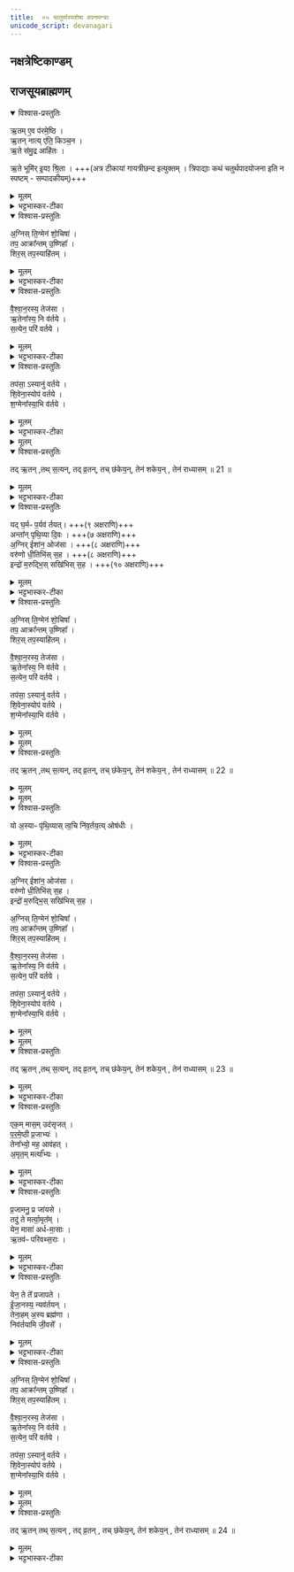 ```yaml
---
title:  ०५ चातुर्मास्यशेषा वपनमन्त्राः
unicode_script: devanagari
---
```

## नक्षत्रेष्टिकाण्डम्‌

## राजसूयब्राह्मणम्
<details open><summary>विश्वास-प्रस्तुतिः</summary>

ऋ॒तम् ए॒व प॑रमे॒ष्ठि ।  
ऋ॒तन् नात्य् ए॑ति॒ किञ्च॒न ।  
ऋ॒ते स॑मु॒द्र आहि॑तः ।  

ऋ॒ते भूमि॑र् इ॒यꣵ श्रि॒ता ।   +++(अत्र टीकायां गायत्रीछन्द इत्युक्तम् । त्रिपाद्याः कथं चतुर्थपादयोजना इति न स्पष्टम् - सम्पादकीयम्)+++
</details>

<details><summary>मूलम्</summary>

ऋ॒तम् ए॒व प॑रमे॒ष्ठि ।  
ऋ॒तन् नात्य् ए॑ति॒ किञ्च॒न ।  
ऋ॒ते स॑मु॒द्र आहि॑तः ।  

ऋ॒ते भूमि॑र् इ॒यꣵ श्रि॒ता ।   +++(अत्र टीकायां गायत्रीछन्द इत्युक्तम् । त्रिपाद्याः कथं चतुर्थपादयोजना इति न स्पष्टम् - सम्पादकीयम्)+++
</details>

<details><summary>भट्टभास्कर-टीका</summary>

1 ऋतमित्यादि ॥ गायत्र्यः । ऋतं यज्ञः तत् एव परमेष्ठि परमे महिम्नि तिष्ठति । यद्वा - तदेव प्रजापतिः । ऋतं नात्येति नातिक्रामति किंचन किञ्चिदपि ऋतं एव सर्वं भूतम् । समुद्रोपि ऋते आहितः अवस्थितः । इयं च भूमिः ऋते स्थिता सर्वोत्पादकत्वाद्यज्ञस्य ॥
</details>

<details open><summary>विश्वास-प्रस्तुतिः</summary>

अ॒ग्निस् ति॒ग्मेन॑ शो॒चिषा॑ ।   
तप॒ आक्रा᳚न्तम् उ॒ष्णिहा᳚ ।   
शिर॒स् तप॒स्याहि॑तम् ।
</details>

<details><summary>मूलम्</summary>

अ॒ग्निस् ति॒ग्मेन॑ शो॒चिषा॑ ।   
तप॒ आक्रा᳚न्तम् उ॒ष्णिहा᳚ ।   
शिर॒स् तप॒स्याहि॑तम् ।
</details>

<details><summary>भट्टभास्कर-टीका</summary>

2 अग्निरिति ॥ अयं अग्निः तिग्मेन निशितेन शोचिषा तेजसा इत्थंभूतः । अङ्गनादिमान् आयसे निशितः क्षुर उच्यते । किञ्च - तपः तप्ताङ्गोऽयःक्षुरः उष्णिहा त्रिपदया त्रेण्या शलल्या आक्रान्तं अधिष्ठितः । किञ्च - अस्मिन् तपसि क्षुरे अस्य यजमानस्य शिर आहितं तदधीनत्वात् शिरस्संस्कारस्य ॥
</details>

<details open><summary>विश्वास-प्रस्तुतिः</summary>

वै॒श्वा॒न॒रस्य॒ तेज॑सा ।  
ऋ॒तेना᳚स्य॒ नि व॑र्तये ।  
स॒त्येन॒ परि॑ वर्तये  ।  
</details>

<details><summary>मूलम्</summary>

वै॒श्वा॒न॒रस्य॒ तेज॑सा ।  
ऋ॒तेना᳚स्य॒ नि व॑र्तये ।  
स॒त्येन॒ परि॑ वर्तये  ।  
</details>

<details><summary>भट्टभास्कर-टीका</summary>

3 वैश्वानरस्येति ॥ वैश्वानरस्य विश्वेषां नराणां सम्बधिनोऽग्नेः तेजसा तेजःपरिणामेन त्रेण्या ऋतेन सत्येन सेचनादिना अस्य केशान् निवर्तये आवप्तव्येभ्यः पृथक्करोमि ।
सत्येन स्वकार्याव्यभिचारिणा अनेन क्षुरेण केशान् परिवर्तये परिवापयामि । परिवापणं मद्राकरणम् । यथा 'मद्रात् परिवापणे'इति ॥
</details>

<details open><summary>विश्वास-प्रस्तुतिः</summary>

तप॑सा॒ ऽस्यानु॑ वर्तये ।   
शि॒वेना॒स्योप॑ वर्तये ।   
श॒ग्मेना᳚स्या॒भि व॑र्तये ।
</details>

<details><summary>मूलम्</summary>

तप॑सा॒ ऽस्यानु॑ वर्तये ।   
शि॒वेना॒स्योप॑ वर्तये ।   
श॒ग्मेना᳚स्या॒भि व॑र्तये ।
</details>

<details><summary>भट्टभास्कर-टीका</summary>

4 अस्य क्षुरस्य तपसा तापकार्योग नैशित्येन अनुवर्तये अनुधावामि अनुरूपं वपामि ।   
अस्य क्षुरस्य शिवेन सुखहेतुना रूपेण उपवर्तये उप्तानुप्तसमीकरणाय उप्तसमीपे वर्तयामि ।  
अस्य क्षुरस्य शग्मेन शक्तिविशेषेण अभिवर्तये उपरि वर्तये । अभिरूपत्वाय वा श्लक्ष्णीकरोमि उप्तकेशं प्रदेशम् ॥
</details>


<details><summary>मूलम्</summary>

तदृ॒तन्तथ्स॒त्यम् ।  
तद्व्र॒तन्तच्छ॑केयम् ।  
तेन॑ शकेय॒न्तेन॑ राध्यासम् ॥ 21 ॥   
</details>

<details open><summary>विश्वास-प्रस्तुतिः</summary>

तद् ऋ॒तन् ,तथ् स॒त्यन्, तद् व्र॒तन्, तच् छ॑केय॒न्,  तेन॑ शकेय॒न् , तेन॑ राध्यासम् ॥ 21 ॥
</details>

<details><summary>मूलम्</summary>

तद् ऋ॒तन् ,तथ् स॒त्यन्, तद् व्र॒तन्, तच् छ॑केय॒न्,  तेन॑ शकेय॒न् , तेन॑ राध्यासम् ॥ 21 ॥
</details>

<details><summary>भट्टभास्कर-टीका</summary>

5 निवर्त्यमाने यजमानो जपति - तदृतमित्यादि ॥ यजुः । यदेतत् क्रियते निवर्तनं तत् एतत् ऋतं यज्ञः । तत् एतत् सत्यं अमोघम् ।   
तत् एतत् व्रतं नातः परं व्रतमस्ति ।   
तादृशं तत् कर्म शकेयं निर्वोढुं समर्थो भूयासम् ।   
तेन अनेन शकेयं अभिमतं फलं साधयितुं समर्थो भूयासं तेन चानेन राध्यासं बुद्धिमान् भूयासम् । शकेराशिषि लिङि 'लिङ्याशिष्यङ्'॥
</details>

<details open><summary>विश्वास-प्रस्तुतिः</summary>

यद् घ॒र्मᳶ प॒र्यव॑ र्तयत्।   +++(९ अक्षराणि)+++   
अन्ता᳚न् पृथि॒व्या दि॒वः ।  +++(७ अक्षराणि)+++  
अ॒ग्निर् ईशा॑न॒ ओज॑सा ।  +++(८ अक्षराणि)+++  
वरु॑णो धी॒तिभि॑स् स॒ह ।  +++(८ अक्षराणि)+++  
इन्द्रो॑ म॒रुद्भि॒स् सखि॑भिस् स॒ह । +++(१० अक्षराणि)+++  
</details>

<details><summary>मूलम्</summary>

यद् घ॒र्मᳶ प॒र्यव॑ र्तयत्।   +++(९ अक्षराणि)+++   
अन्ता᳚न् पृथि॒व्या दि॒वः ।  +++(७ अक्षराणि)+++  
अ॒ग्निर् ईशा॑न॒ ओज॑सा ।  +++(८ अक्षराणि)+++  
वरु॑णो धी॒तिभि॑स् स॒ह ।  +++(८ अक्षराणि)+++  
इन्द्रो॑ म॒रुद्भि॒स् सखि॑भिस् स॒ह । +++(१० अक्षराणि)+++  
</details>

<details><summary>भट्टभास्कर-टीका</summary>

6 वरुणप्रघासेषु पूर्ववत् निवर्तनं, सर्वं वापयेत्, मन्त्रादिर्विक्रियते - यत्घर्म इति ॥ त्रिष्टुप् 'चतुर्भिरष्टाक्षरैर्द्वादशाक्षरेण चैकेन त्रिष्टुप्'इति । पङ्क्तिर्वा । घर्मः आदित्यः यत् यस्मात् पर्यवर्तयत् रश्मिभिर्निर्जलानकरोत् मुण्डीकृतवानिव ।
पृथिव्या अन्तान् अवयवान् दिवश्चान्तान् पर्यवर्तयदित्येव ।
अग्निरीशानः समर्थः ओजसा तयोरन्तान् पर्यवर्तयत् । वरुणश्च धीतिभिः उदकव्यापारैः सह तयोरन्तान् पर्यवर्तयत् ।
इन्द्रश्च मरुद्भिः सखिभिः समानख्यानैः सह तयोरन्तान् पर्यवर्तयत् यस्मादेवं तेऽप्यकुनर्वन् तस्मादहमपि अग्निस्तिग्मेनेति । समानं पूर्वेण ॥
</details>

<details open><summary>विश्वास-प्रस्तुतिः</summary>

अ॒ग्निस् ति॒ग्मेन॑ शो॒चिषा᳚ ।   
तप॒ आक्रा᳚न्तम् उ॒ष्णिहा᳚ ।  
शिर॒स् तप॒स्याहि॑तम् ।


वै॒श्वा॒न॒रस्य॒ तेज॑सा  ।   
ऋ॒तेना᳚स्य॒ नि व॑र्तये ।  
स॒त्येन॒ परि॑ वर्तये ।  

तप॑सा॒ ऽस्यानु॑ वर्तये ।   
शि॒वेना॒स्योप॑ वर्तये ।   
श॒ग्मेना᳚स्या॒भि व॑र्तये ।
</details>

<details><summary>मूलम्</summary>

अ॒ग्निस् ति॒ग्मेन॑ शो॒चिषा᳚ ।   
तप॒ आक्रा᳚न्तम् उ॒ष्णिहा᳚ ।  
शिर॒स् तप॒स्याहि॑तम् ।


वै॒श्वा॒न॒रस्य॒ तेज॑सा  ।   
ऋ॒तेना᳚स्य॒ नि व॑र्तये ।  
स॒त्येन॒ परि॑ वर्तये ।  

तप॑सा॒ ऽस्यानु॑ वर्तये ।   
शि॒वेना॒स्योप॑ वर्तये ।   
श॒ग्मेना᳚स्या॒भि व॑र्तये ।
</details>


<details><summary>मूलम्</summary>

तदृ॒तन्तथ्स॒त्यम् ।
तद्व्र॒तन्तच्छ॑केयम् ।
तेन॑ शकेय॒न्तेन॑ राध्यासम् ॥ 22 ॥
</details>

<details open><summary>विश्वास-प्रस्तुतिः</summary>

तद् ऋ॒तन् ,तथ् स॒त्यन्, तद् व्र॒तन्, तच् छ॑केय॒न्,  तेन॑ शकेय॒न् , तेन॑ राध्यासम् ॥  22 ॥
</details>

<details><summary>मूलम्</summary>

तद् ऋ॒तन् ,तथ् स॒त्यन्, तद् व्र॒तन्, तच् छ॑केय॒न्,  तेन॑ शकेय॒न् , तेन॑ राध्यासम् ॥  22 ॥
</details>


<details><summary>मूलम्</summary>

यो अ॒स्याᳶ पृ॑थि॒व्यास्त्व॒चि ।
नि॒व॒र्तय॒त्योष॑धीः ।
</details>

<details open><summary>विश्वास-प्रस्तुतिः</summary>

यो अ॒स्याᳶ पृ॑थि॒व्यास् त्व॒चि नि॑व॒र्तय॒त्य् ओष॑धीः ।
</details>

<details><summary>मूलम्</summary>

यो अ॒स्याᳶ पृ॑थि॒व्यास् त्व॒चि नि॑व॒र्तय॒त्य् ओष॑धीः ।
</details>

<details><summary>भट्टभास्कर-टीका</summary>

7 अथ साकमेधेषु पूर्ववन्निवर्तनादीनि । मन्त्रादिस्तु विक्रियते यो अस्या इति । पङ्क्तिः ॥ यो अस्याः पृथिव्याः त्वचि उपरि प्ररूढामौषधिं (ढा ओषधीः) निवर्तयति दाहेन परिवापयति वा ।
</details>

<details open><summary>विश्वास-प्रस्तुतिः</summary>

अ॒ग्निर् ईशा॑न॒ ओज॑सा ।   
वरु॑णो धी॒तिभि॑स् स॒ह ।   
इन्द्रो॑ म॒रुद्भि॒स् सखि॑भिस् स॒ह ।  

अ॒ग्निस् ति॒ग्मेन॑ शो॒चिषा᳚ ।  
तप॒ आक्रा᳚न्तम् उ॒ष्णिहा᳚ ।  
शिर॒स् तप॒स्याहि॑तम् ।

वै॒श्वा॒न॒रस्य॒ तेज॑सा  ।   
ऋ॒तेना᳚स्य॒ नि व॑र्तये ।  
स॒त्येन॒ परि॑ वर्तये ।  

तप॑सा॒ ऽस्यानु॑ वर्तये ।   
शि॒वेना॒स्योप॑ वर्तये ।   
श॒ग्मेना᳚स्या॒भि व॑र्तये ।
</details>

<details><summary>मूलम्</summary>

अ॒ग्निर् ईशा॑न॒ ओज॑सा ।   
वरु॑णो धी॒तिभि॑स् स॒ह ।   
इन्द्रो॑ म॒रुद्भि॒स् सखि॑भिस् स॒ह ।  

अ॒ग्निस् ति॒ग्मेन॑ शो॒चिषा᳚ ।  
तप॒ आक्रा᳚न्तम् उ॒ष्णिहा᳚ ।  
शिर॒स् तप॒स्याहि॑तम् ।

वै॒श्वा॒न॒रस्य॒ तेज॑सा  ।   
ऋ॒तेना᳚स्य॒ नि व॑र्तये ।  
स॒त्येन॒ परि॑ वर्तये ।  

तप॑सा॒ ऽस्यानु॑ वर्तये ।   
शि॒वेना॒स्योप॑ वर्तये ।   
श॒ग्मेना᳚स्या॒भि व॑र्तये ।
</details>


<details><summary>मूलम्</summary>

तदृ॒तन्तथ्स॒त्यम् ।
तद्व्र॒तन्तच्छ॑केयम् ।
तेन॑ शकेय॒न्तेन॑ राध्यासम् ॥ 23 ॥  
</details>

<details open><summary>विश्वास-प्रस्तुतिः</summary>

तद् ऋ॒तन् ,तथ् स॒त्यन्, तद् व्र॒तन्, तच् छ॑केय॒न्,  तेन॑ शकेय॒न् , तेन॑ राध्यासम् ॥ 23 ॥  
</details>

<details><summary>मूलम्</summary>

तद् ऋ॒तन् ,तथ् स॒त्यन्, तद् व्र॒तन्, तच् छ॑केय॒न्,  तेन॑ शकेय॒न् , तेन॑ राध्यासम् ॥ 23 ॥  
</details>

<details><summary>भट्टभास्कर-टीका</summary>

अग्निरीशान इत्यादि ॥ समानम् ॥
</details>

<details open><summary>विश्वास-प्रस्तुतिः</summary>

एक॒म् मास॒म् उद॑सृजत् ।  
प॒र॒मे॒ष्ठी प्र॒जाभ्यः॑ ।  
तेना᳚भ्यो॒ मह॒ आव॑हत् ।  
अ॒मृत॒म् मर्त्या᳚भ्यः ।
</details>

<details><summary>मूलम्</summary>

एक॒म् मास॒म् उद॑सृजत् ।  
प॒र॒मे॒ष्ठी प्र॒जाभ्यः॑ ।  
तेना᳚भ्यो॒ मह॒ आव॑हत् ।  
अ॒मृत॒म् मर्त्या᳚भ्यः ।
</details>

<details><summary>भट्टभास्कर-टीका</summary>

8 अथ शुनासीरिये निवर्तनादि पूर्ववत् । मन्त्रादिविकारस्तु - एकं मासमिति । तिस्रोऽनुष्टुभः ॥ अष्टपदाष्टिर्वा द्वितीया । एकं मासं कालांशं परमेष्ठी प्रजाभ्यः उदसृजत् उत्सृष्टमकरोत् पुत्रादिसाधारणत्वात् । यमुदसृजत् तेन कालेन आभ्यः मर्त्याभ्यो मरणशीलाभ्यः महो महत् महनीयं वा अमृतं अमृतत्वं आवहत् ।
</details>

<details open><summary>विश्वास-प्रस्तुतिः</summary>

प्र॒जामनु॒ प्र जा॑यसे ।  
तदु॑ ते मर्त्या॒मृत᳚म् ।   
येन॒ मासा॑ अर्ध-मा॒साः ।  
ऋ॒तव॑ᳶ परिवथ्स॒राः ।
</details>

<details><summary>मूलम्</summary>

प्र॒जामनु॒ प्र जा॑यसे ।  
तदु॑ ते मर्त्या॒मृत᳚म् ।   
येन॒ मासा॑ अर्ध-मा॒साः ।  
ऋ॒तव॑ᳶ परिवथ्स॒राः ।
</details>

<details><summary>भट्टभास्कर-टीका</summary>

किं पुनस्तदित्याह - प्रजामनु प्रजया सह प्रजायसे । तृतीयार्थेऽनोः कर्मप्रवचनीयत्वम् । हे मर्त्य! यजमान! मरणधर्मन् । ते तव तदु तदेव अमृतं अमृतत्वम् । न हि म्रियसे पुत्रपौत्रनप्त्रादिभावेन त्वमेवावतिष्ठसे । तस्मात्तं कालमेव प्रजाभ्य उदसृजत् उत्सृज्य चामृतत्वमावहद्येन परमेष्ठी ।   
</details>

<details open><summary>विश्वास-प्रस्तुतिः</summary>

येन॒ ते ते᳚ प्रजापते ।  
ई॒जा॒नस्य॒ न्यव॑र्तयन् ।  
तेना॒हम्  अ॒स्य ब्रह्म॑णा ।   
निव॑र्तयामि जी॒वसे᳚ ।  
</details>

<details><summary>मूलम्</summary>

येन॒ ते ते᳚ प्रजापते ।  
ई॒जा॒नस्य॒ न्यव॑र्तयन् ।  
तेना॒हम्  अ॒स्य ब्रह्म॑णा ।   
निव॑र्तयामि जी॒वसे᳚ ।  
</details>

<details><summary>भट्टभास्कर-टीका</summary>

अथ हे प्रजापते! तासां प्रजानां तादृशामृतत्वभाजां पते! ते च मासादयो येन ते तव ईजानस्य इष्टवतो न्यवर्तयन् तेन तादृशेन प्रशस्तेन ब्रह्मणा मन्त्रेण कर्मणा वा अस्य यजमानस्य निवर्तयामि जीवसे जीवयितुं यथोक्तामृतत्वलक्षणं प्राजापत्यमप्यायुरस्य यथा स्यादिति अयुष्यमिदं कर्म करोमि -
</details>

<details open><summary>विश्वास-प्रस्तुतिः</summary>

अ॒ग्निस् ति॒ग्मेन॑ शो॒चिषा᳚ ।  
तप॒ आक्रा᳚न्तम् उ॒ष्णिहा᳚ ।   
शिर॒स् तप॒स्याहि॑तम् ।  

वै॒श्वा॒न॒रस्य॒ तेज॑सा  ।  
ऋ॒तेना᳚स्य॒ नि व॑र्तये ।   
स॒त्येन॒ परि॑ वर्तये ।  

तप॑सा॒ ऽस्यानु॑ वर्तये ।   
शि॒वेना॒स्योप॑ वर्तये ।   
श॒ग्मेना᳚स्या॒भि व॑र्तये ।  
</details>

<details><summary>मूलम्</summary>

अ॒ग्निस् ति॒ग्मेन॑ शो॒चिषा᳚ ।  
तप॒ आक्रा᳚न्तम् उ॒ष्णिहा᳚ ।   
शिर॒स् तप॒स्याहि॑तम् ।  

वै॒श्वा॒न॒रस्य॒ तेज॑सा  ।  
ऋ॒तेना᳚स्य॒ नि व॑र्तये ।   
स॒त्येन॒ परि॑ वर्तये ।  

तप॑सा॒ ऽस्यानु॑ वर्तये ।   
शि॒वेना॒स्योप॑ वर्तये ।   
श॒ग्मेना᳚स्या॒भि व॑र्तये ।  
</details>


<details><summary>मूलम्</summary>

तदृ॒तन्तथ्स॒त्यम् ।   
तद्व्र॒तन्तच्छ॑केयम् ।   
तेन॑ शकेय॒न्तेन॑ राध्यासम् ॥ 24 ॥  
</details>

<details open><summary>विश्वास-प्रस्तुतिः</summary>

तद् ऋ॒तन् तथ् स॒त्यन् , तद् व्र॒तन् , तच् छ॑केय॒न्, तेन॑ शकेय॒न् , तेन॑ राध्यासम् ॥ 24 ॥
</details>

<details><summary>मूलम्</summary>

तद् ऋ॒तन् तथ् स॒त्यन् , तद् व्र॒तन् , तच् छ॑केय॒न्, तेन॑ शकेय॒न् , तेन॑ राध्यासम् ॥ 24 ॥
</details>

<details><summary>भट्टभास्कर-टीका</summary>

अग्निस्तिग्मेनेति । समानं परम् ॥

इति पञ्चमे पञ्चमोऽनुवाकः ॥  

</details>


